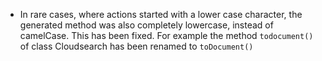 - In rare cases, where actions started with a lower case character, the generated method was also completely lowercase, instead of camelCase. This has been fixed. For example the method `todocument()` of class Cloudsearch has been renamed to `toDocument()`
